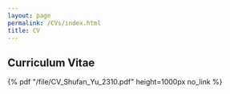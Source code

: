 ```yaml
---
layout: page
permalink: /CVs/index.html
title: CV
---
```


## Curriculum Vitae

  {% pdf "/file/CV_Shufan_Yu_2310.pdf"  height=1000px no_link %}
